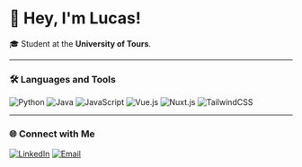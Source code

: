# 👋 Hey, I'm Lucas!

🎓 Student at the **University of Tours**.  

---

### 🛠️ Languages and Tools
![Python](https://img.shields.io/badge/-Python-3776AB?logo=python&logoColor=white)
![Java](https://img.shields.io/badge/-Java-007396?logo=java&logoColor=white)
![JavaScript](https://img.shields.io/badge/-JavaScript-F7DF1E?logo=javascript&logoColor=black)
![Vue.js](https://img.shields.io/badge/-Vue.js-4FC08D?logo=vue.js&logoColor=white)
![Nuxt.js](https://img.shields.io/badge/-Nuxt-00C58E?logo=nuxt.js&logoColor=white)
![TailwindCSS](https://img.shields.io/badge/-Tailwind_CSS-38B2AC?logo=tailwind-css&logoColor=white)

---

### 🌐 Connect with Me
[![LinkedIn](https://img.shields.io/badge/-LinkedIn-0A66C2?logo=linkedin&logoColor=white)](https://www.linkedin.com/in/lucas-matheson-71bb7b357)
[![Email](https://img.shields.io/badge/-Email-D14836?logo=gmail&logoColor=white)](mailto:lucasmatheson.business@gmail.com)
